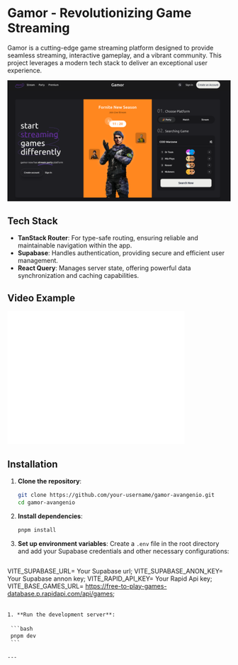 # Gamor - Revolutionizing Game Streaming

Gamor is a cutting-edge game streaming platform designed to provide seamless streaming, interactive gameplay, and a vibrant community. This project leverages a modern tech stack to deliver an exceptional user experience.

![Gamor Screenshot](/public/example.png)


## Tech Stack

- **TanStack Router**: For type-safe routing, ensuring reliable and maintainable navigation within the app.
- **Supabase**: Handles authentication, providing secure and efficient user management.
- **React Query**: Manages server state, offering powerful data synchronization and caching capabilities.

## Video Example

<iframe width="400" height="300" src="/public/example.webm" frameborder="0" allow="accelerometer; autoplay; encrypted-media; gyroscope; picture-in-picture" allowfullscreen></iframe>

## Installation

1. **Clone the repository**:

    ```bash
    git clone https://github.com/your-username/gamor-avangenio.git
    cd gamor-avangenio
    ```

2. **Install dependencies**:

    ```bash
    pnpm install
    ```

3. **Set up environment variables**:
    Create a `.env` file in the root directory and add your Supabase credentials and other necessary configurations:

    ```bash
VITE_SUPABASE_URL= Your Supabase url;
VITE_SUPABASE_ANON_KEY= Your Supabase annon key;
VITE_RAPID_API_KEY= Your Rapid Api key;
VITE_BASE_GAMES_URL=  <https://free-to-play-games-database.p.rapidapi.com/api/games>;

   ```

1. **Run the development server**:

    ```bash
    pnpm dev
    ```

---

